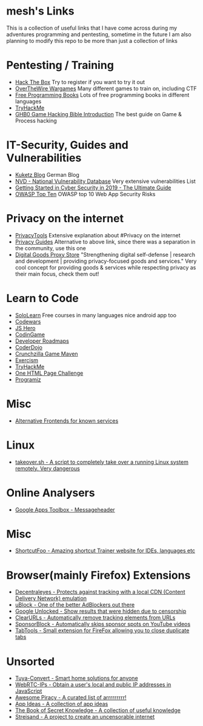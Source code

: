 # mesh's Links
This is a collection of useful links that I have come across during my adventures programming and pentesting, sometime in the future I am also planning to modify this repo to be more than just a collection of links

# Pentesting / Training
  - [Hack The Box](https://www.hackthebox.eu) Try to register if you want to try it out
  - [OverTheWire Wargames](http://overthewire.org/wargames) Many different games to train on, including CTF
  - [Free Programming Books](https://github.com/EbookFoundation/free-programming-books) Lots of free programming books in different languages
  - [TryHackMe](https://tryhackme.com/)
  - [GHB0 Game Hacking Bible Introduction](https://guidedhacking.com/threads/ghb0-game-hacking-bible-introduction.14450/) The best guide on Game & Process hacking
  
# IT-Security, Guides and Vulnerabilities
  - [Kuketz Blog](https://www.kuketz-blog.de) German Blog
  - [NVD - National Vulnerability Database](https://nvd.nist.gov/vuln) Very extensive vulnerabilities List
  - [Getting Started in Cyber Security in 2019 - The Ultimate Guide](https://www.ceos3c.com/hacking/getting-started-in-cyber-security-in-2019-the-ultimate-guide/)
  - [OWASP Top Ten](https://owasp.org/www-project-top-ten/) OWASP top 10 Web App Security Risks

# Privacy on the internet
  - [PrivacyTools](https://www.privacytools.io/) Extensive explanation about #Privacy on the internet
  - [Privacy Guides](https://www.privacyguides.org/) Alternative to above link, since there was a separation in the community, use this one
  - [Digital Goods Proxy Store](https://digitalgoods.proxysto.re/en) "Strengthening digital self-defense | research and development | providing privacy-focused goods and services." Very cool concept for providing goods & services while respecting privacy as their main focus, check them out!

# Learn to Code
  - [SoloLearn](https://www.sololearn.com/) Free courses in many languages nice android app too
  - [Codewars](https://www.codewars.com/)
  - [JS Hero](https://www.jshero.net/en/home.html)
  - [CodinGame](https://www.codingame.com/)
  - [Developer Roadmaps](https://roadmap.sh/)
  - [CoderDojo](https://coderdojo.com/en/)
  - [Crunchzilla Game Maven](https://www.crunchzilla.com/game-maven)
  - [Exercism](https://exercism.org/)
  - [TryHackMe](https://tryhackme.com/)
  - [One HTML Page Challenge](https://onehtmlpagechallenge.com/)
  - [Programiz](https://www.programiz.com/)

# Misc
  - [Alternative Frontends for known services](https://github.com/mendel5/alternative-front-ends)
 
# Linux
  - [takeover.sh - A script to completely take over a running Linux system remotely. Very dangerous](https://github.com/marcan/takeover.sh)
  
# Online Analysers
  - [Google Apps Toolbox - Messageheader](https://toolbox.googleapps.com/apps/messageheader/analyzeheader)
  
# Misc
  - [ShortcutFoo - Amazing shortcut Trainer website for IDEs, languages etc](https://www.shortcutfoo.com)
  
# Browser(mainly Firefox) Extensions
  - [Decentraleyes - Protects against tracking with a local CDN (Content Delivery Network) emulation](https://decentraleyes.org/)
  - [uBlock - One of the better AdBlockers out there](https://github.com/gorhill/uBlock)
  - [Google Unlocked - Show results that were hidden due to censorship](https://github.com/Ibit-to/google-unlocked)
  - [ClearURLs - Automatically remove tracking elements from URLs](https://gitlab.com/KevinRoebert/ClearUrls)
  - [SponsorBlock - Automatically skips sponsor spots on YouTube videos](https://github.com/ajayyy/SponsorBlock)
  - [TabTools - Small extension for FireFox allowing you to close duplicate tabs](https://github.com/nmaier/tabtools)
  
# Unsorted
  - [Tuya-Convert - Smart home solutions for anyone](https://github.com/ct-Open-Source/tuya-convert)
  - [WebRTC-IPs - Obtain a user's local and public IP addresses in JavaScript](https://github.com/diafygi/webrtc-ips)
  - [Awesome Piracy - A curated list of arrrrrrrrr!](https://github.com/Igglybuff/awesome-piracy)
  - [App Ideas - A collection of app ideas](https://github.com/florinpop17/app-ideas)
  - [The Book of Secret Knowledge - A collection of useful knowledge](https://github.com/trimstray/the-book-of-secret-knowledge)
  - [Streisand - A project to create an uncensorable internet](https://github.com/StreisandEffect/streisand)